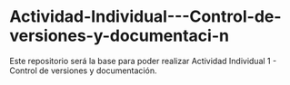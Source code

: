 # Actividad-Individual---Control-de-versiones-y-documentaci-n
Este repositorio será la base para poder realizar Actividad Individual 1 - Control de versiones y documentación.
